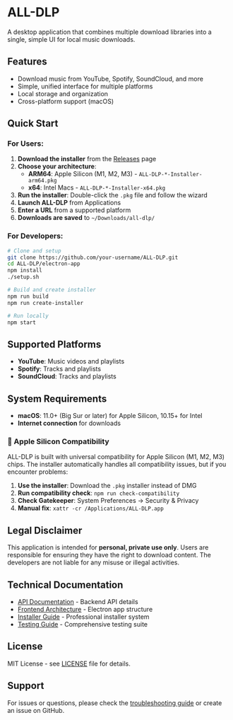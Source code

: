 # ALL-DLP

A desktop application that combines multiple download libraries into a single, simple UI for local music downloads.

## Features

- Download music from YouTube, Spotify, SoundCloud, and more
- Simple, unified interface for multiple platforms
- Local storage and organization
- Cross-platform support (macOS)

## Quick Start

### **For Users:**
1. **Download the installer** from the [Releases](https://github.com/your-username/ALL-DLP/releases) page
2. **Choose your architecture**:
   - **ARM64**: Apple Silicon (M1, M2, M3) - `ALL-DLP-*-Installer-arm64.pkg`
   - **x64**: Intel Macs - `ALL-DLP-*-Installer-x64.pkg`
3. **Run the installer**: Double-click the `.pkg` file and follow the wizard
4. **Launch ALL-DLP** from Applications
5. **Enter a URL** from a supported platform
6. **Downloads are saved** to `~/Downloads/all-dlp/`

### **For Developers:**
```bash
# Clone and setup
git clone https://github.com/your-username/ALL-DLP.git
cd ALL-DLP/electron-app
npm install
./setup.sh

# Build and create installer
npm run build
npm run create-installer

# Run locally
npm start
```

## Supported Platforms

- **YouTube**: Music videos and playlists
- **Spotify**: Tracks and playlists
- **SoundCloud**: Tracks and playlists

## System Requirements

- **macOS**: 11.0+ (Big Sur or later) for Apple Silicon, 10.15+ for Intel
- **Internet connection** for downloads

### 🔧 Apple Silicon Compatibility

ALL-DLP is built with universal compatibility for Apple Silicon (M1, M2, M3) chips. The installer automatically handles all compatibility issues, but if you encounter problems:

1. **Use the installer**: Download the `.pkg` installer instead of DMG
2. **Run compatibility check**: `npm run check-compatibility`
3. **Check Gatekeeper**: System Preferences → Security & Privacy
4. **Manual fix**: `xattr -cr /Applications/ALL-DLP.app`

## Legal Disclaimer

This application is intended for **personal, private use only**. Users are responsible for ensuring they have the right to download content. The developers are not liable for any misuse or illegal activities.

## Technical Documentation

- [API Documentation](api/README.md) - Backend API details
- [Frontend Architecture](src/README.md) - Electron app structure
- [Installer Guide](INSTALLER.md) - Professional installer system
- [Testing Guide](TESTING.md) - Comprehensive testing suite

## License

MIT License - see [LICENSE](LICENSE) file for details.

## Support

For issues or questions, please check the [troubleshooting guide](TROUBLESHOOTING.md) or create an issue on GitHub.
